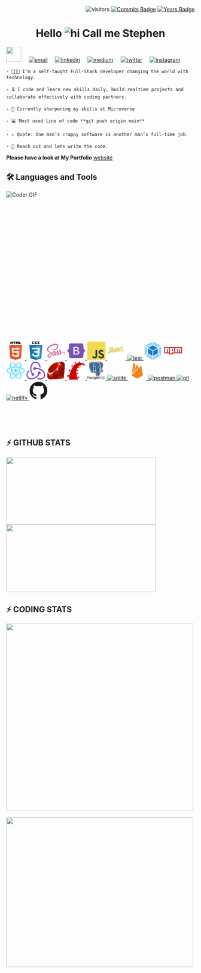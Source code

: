 <div align="right">
 
 ![visitors](https://visitor-badge.glitch.me/badge?page_id=braincee.braincee)
 [![Commits Badge](https://badges.pufler.dev/commits/monthly/braincee?color=blue)](https://badges.pufler.dev)
  [![Years Badge](https://badges.pufler.dev/years/braincee)](https://badges.pufler.dev)
 
 </div>        


<h1 align="center">
 Hello <img src="https://user-images.githubusercontent.com/1303154/88677602-1635ba80-d120-11ea-84d8-d263ba5fc3c0.gif" width="28px" alt="hi"> 
  Call me Stephen 
</h1>

<div align="left">
    
 <a href="https://github.com/braincee" target="_blank"><img src="https://img.icons8.com/nolan/64/github.png" width="40" height="40"/></a>
 &#8287;&#8287;&#8287;
<a href="mailto:kwesi938@gmail.com"><img src="https://img.icons8.com/nolan/64/gmail-new.png" alt="email" width="40" height="40"/></a>
 &#8287;&#8287;&#8287;
<a href="https://www.linkedin.com/in/kwesi-appiah-1387801a1/"><img src="https://img.icons8.com/nolan/64/linkedin.png" alt="linkedin" width="40" height="40"/></a>
 &#8287;&#8287;&#8287;
<a href="https://medium.com"><img src="https://img.icons8.com/nolan/64/medium-new.png" alt="medium" width="40" height="40"/></a>
 &#8287;&#8287;&#8287;
 <a href="https://twitter.com/https://twitter.com/annor0543"><img src="https://img.icons8.com/nolan/64/twitter.png" alt="twitter" width="40" height="40"/></a>
 &#8287;&#8287;&#8287;
 <a href="https://www.instagram.com/appiah.korang/"><img src="https://img.icons8.com/nolan/64/instagram-new.png" alt="instagram" width="40" height="40"/></a>
 </div>

```
- 👨🏻‍💻 I'm a self-taught Full-Stack developer changing the world with technology.

- ⏳ I code and learn new skills daily, build realtime projects and collaborate effectively with coding partners.

- 🔭 Currently sharpening my skills at Microverse

- 💻 Most used line of code **git push origin main**

- ✍️ Quote: One man’s crappy software is another man’s full-time job.

- 👯 Reach out and lets write the code.

```
**Please have a look at My Portfolio** [website](https://braincee.github.io/Portfolio-Webstie/)

<h2>🛠️ Languages and Tools</h2>

 <img align="left" src="https://media.giphy.com/media/SWoSkN6DxTszqIKEqv/giphy.gif" alt="Coder GIF"  height="400" width="500">
<div>
 <br>
 <br>
 <br>
 <br>
  <a href="https://www.w3.org/html/" target="_blank">
    <img src="https://raw.githubusercontent.com/devicons/devicon/master/icons/html5/html5-original-wordmark.svg" alt="html5" width="50" height="50"/>
  </a>
  <a href="https://www.w3schools.com/css/" target="_blank">
    <img src="https://raw.githubusercontent.com/devicons/devicon/master/icons/css3/css3-original-wordmark.svg" alt="css3" width="50" height="50"/>
  </a>
  <a href="https://sass-lang.com" target="_blank">
    <img src="https://raw.githubusercontent.com/devicons/devicon/master/icons/sass/sass-original.svg" alt="sass" width="50" height="50"/>
  </a>
  <a href="https://getbootstrap.com/" target="_blank">
    <img src="https://raw.githubusercontent.com/devicons/devicon/master/icons/bootstrap/bootstrap-plain.svg" alt="bootstrap" width="50" height="50"/>
  </a>
  <a href="https://developer.mozilla.org/en-US/docs/Web/JavaScript" target="_blank">
    <img src="https://raw.githubusercontent.com/devicons/devicon/master/icons/javascript/javascript-original.svg" alt="javascript" width="50" height="50"/>
  </a>
  <a href="https://babeljs.io/" target="_blank">
    <img src="https://raw.githubusercontent.com/github/explore/80688e429a7d4ef2fca1e82350fe8e3517d3494d/topics/babel/babel.png" alt="babel" width="50" height="50"/>
  </a>
  <a href="https://jestjs.io" target="_blank">
    <img src="https://www.vectorlogo.zone/logos/jestjsio/jestjsio-icon.svg" alt="jest" width="50" height="50"/>
  </a>
  <a href="https://webpack.js.org" target="_blank">
    <img src="https://raw.githubusercontent.com/devicons/devicon/d00d0969292a6569d45b06d3f350f463a0107b0d/icons/webpack/webpack-original.svg" alt="webpack" width="50"     height="50"/></a>
  <a href="https://www.npmjs.com/" target="_blank">
    <img src="https://raw.githubusercontent.com/devicons/devicon/master/icons/npm/npm-original-wordmark.svg" alt="npm" width="50" height="50"/>
  </a>
   <a href="https://reactjs.org/" target="_blank">
    <img src="https://raw.githubusercontent.com/devicons/devicon/master/icons/react/react-original.svg" alt="react" width="50" height="50"/>
  </a>
  <a href="https://redux.js.org/" target="_blank">
    <img src="https://raw.githubusercontent.com/devicons/devicon/master/icons/redux/redux-original.svg" alt="redux" width="50" height="50"/>
  </a>
  <a href="https://www.ruby-lang.org/en/" target="_blank">
    <img src="https://raw.githubusercontent.com/devicons/devicon/master/icons/ruby/ruby-original.svg" alt="ruby" width="50" height="50"/>
  </a>
  <a href="https://rubyonrails.org" target="_blank">
    <img src="https://raw.githubusercontent.com/devicons/devicon/master/icons/rails/rails-plain.svg" alt="rails" width="50" height="50"/>
  </a>
  <a href="https://www.postgresql.org" target="_blank">
    <img src="https://raw.githubusercontent.com/devicons/devicon/master/icons/postgresql/postgresql-original-wordmark.svg" alt="postgresql" width="50" height="50"/>
 </a>
  <a href="https://www.sqlite.org/" target="_blank">
    <img src="https://www.vectorlogo.zone/logos/sqlite/sqlite-icon.svg" alt="sqlite" width="50" height="50"/>
  </a>
  <a href="https://firebase.google.com/" target="_blank">
    <img src="https://raw.githubusercontent.com/devicons/devicon/master/icons/firebase/firebase-plain.svg" alt="aws" width="50" height="50"/>
  </a>
  <a href="https://postman.com" target="_blank">
    <img src="https://www.vectorlogo.zone/logos/getpostman/getpostman-icon.svg" alt="postman" width="50" height="50"/>
  </a>
  <a href="https://git-scm.com/" target="_blank">
    <img src="https://www.vectorlogo.zone/logos/git-scm/git-scm-icon.svg" alt="git" width="50" height="50"/>
  </a> 
  <a href="https://www.netlify.com" target="_blank">
    <img src="https://www.vectorlogo.zone/logos/netlify/netlify-icon.svg" alt="netlify" width="50" height="50"/>
  </a>
  <a href="https://github.com" target="_blank">
    <img src="https://raw.githubusercontent.com/devicons/devicon/master/icons/github/github-original.svg" alt="github" width="50" height="50"/>
  </a>
</div>
<br>
<br>
<br>
<br>

<h2> ⚡ GITHUB STATS</h2>
<div> 
 
<img align="left" height="180" width="400" src="https://github-readme-stats.vercel.app/api?username=braincee&theme=dracula&show_icon=true"/>
 
<img height="180" width="400" src="https://github-readme-stats.vercel.app/api/top-langs/?username=braincee&layout=compact&theme=dracula"/>
 
</div>

<h2> ⚡ CODING STATS</h2>


<a href="https://wakatime.com"><img src="https://wakatime.com/share/@ff5ccdfc-f35c-4752-b773-0b66276a364c/ad6fe6eb-f0c1-48cc-8bee-4cca05de1696.svg" height="500" width="500"/></a>
 
<a href="https://wakatime.com"><img src="https://wakatime.com/share/@ff5ccdfc-f35c-4752-b773-0b66276a364c/dd7f56dd-9b76-465c-a626-d3f46542e61f.svg" height="400" width="500"/></a>



<!--START_SECTION:waka-->
<!--END_SECTION:waka-->
